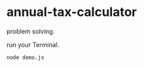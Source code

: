 # annual-tax-calculator
problem solving.

run your Terminal. 
<pre><code>node demo.js</code></pre>

